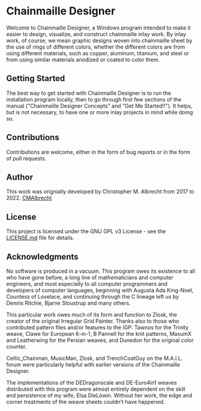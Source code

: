 # Chainmaille Designer

Welcome to Chainmaille Designer, a Windows program intended to make it easier to design, visualize, and construct chainmaille inlay work.  By inlay work, of course, we mean graphic designs woven into chainmaille sheet by the use of rings of different colors, whether the different colors are from using different materials, such as copper, aluminum, titanium, and steel or from using similar materials anodized or coated to color them.

## Getting Started

The best way to get started with Chainmaille Designer is to run the installation program locally, then to go through first few sections of the manual ("Chainmaille Designer Concepts" and "Get Me Started!!").  It helps, but is not necessary, to have one or more inlay projects in mind while doing so.

## Contributions

Contributions are welcome, either in the form of bug reports or in the form of pull requests.

## Author

This work was orignially developed by Christopher M. Albrecht from 2017 to 2022.  [CMAlbrecht](https://github.com/CMAlbrecht/)

## License

This project is licensed under the GNU GPL v3 License - see the [LICENSE.md](LICENSE.md) file for details.

## Acknowledgments

No software is produced in a vacuum.  This program owes its existence to all who have gone before, a long line of mathematicians and computer engineers, and most especially to all computer programmers and developers of computer languages, beginning with Augusta Ada King-Noel, Countess of Lovelace, and continuing through the C lineage left us by Dennis Ritchie, Bjarne Stoustrup and many others.

This particular work owes much of its form and function to Zlosk, the creator of the original Irregular Grid Painter.  Thanks also to those who contributed pattern files and/or features to the IGP:  Tawnos for the Trinity weave, Clawe for European 6-in-1, B Pannell for the knit patterns, MaxumX and Leatherwing for the Persian weaves, and Dunedon for the original color counter.

Celtic_Chainman, MusicMan, Zlosk, and TrenchCoatGuy on the M.A.I.L. forum were particularly helpful with earlier versions of the Chainmaille Designer.

The implementations of the DEDragonscale and DE-Euro4in1 weaves distributed with this program were almost entirely dependent on the skill and persistence of my wife, Elsa DieLöwin.  Without her work, the edge and corner treatments of the weave sheets couldn’t have happened.
